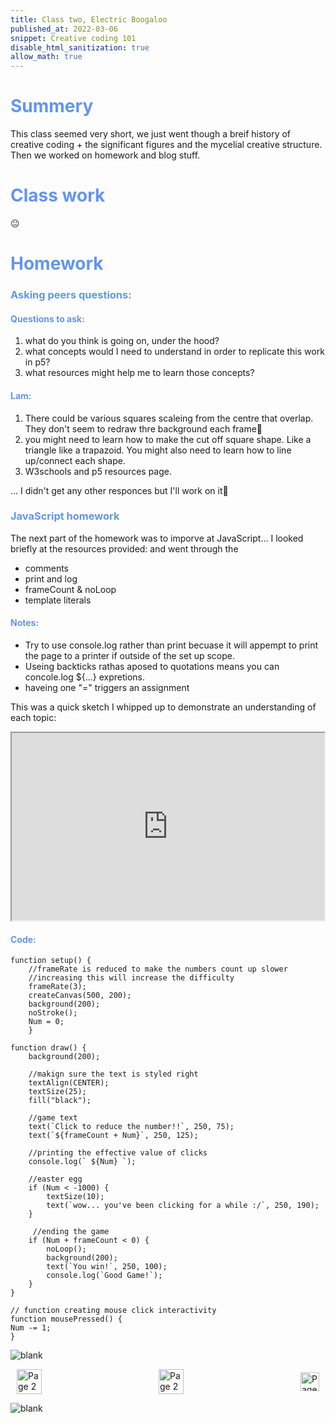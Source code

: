 ```yaml
---
title: Class two, Electric Boogaloo
published_at: 2022-03-06
snippet: Creative coding 101
disable_html_sanitization: true
allow_math: true
---
```


<h1 style="color:CornflowerBlue;">Summery</h1>

This class seemed very short, we just went though a breif history of creative coding + the significant figures and the mycelial creative structure. Then we worked on homework and blog stuff.

<h1 style="color:CornflowerBlue;">Class work</h1>
😐

<h1 style="color:CornflowerBlue;">Homework</h1>

<h3 style="color:CornflowerBlue;">Asking peers questions:</h3>

<h4 style="color:CornflowerBlue;">Questions to ask:</h4>

1. what do you think is going on, under the hood?
2. what concepts would I need to understand in order to replicate this work in p5?
3. what resources might help me to learn those concepts?

<h4 style="color:CornflowerBlue;">Lam:</h4>

1. There could be various squares scaleing from the centre that overlap. They don't seem to redraw thre background each frame🤔
2. you might need to learn how to make the cut off square shape. Like a triangle like a trapazoid. You might also need to learn how to line up/connect each shape.
3. W3schools and p5 resources page.

... I didn't get any other responces but I'll work on it👀

<h3 style="color:CornflowerBlue;">JavaScript homework</h3>

The next part of the homework was to imporve at JavaScript... 
I looked briefly at the resources provided: and went through the 
- comments
- print and log
- frameCount & noLoop
- template literals

<h4 style="color:CornflowerBlue;">Notes:</h4>

- Try to use console.log rather than print becuase it will appempt to print the page to a printer if outside of the set up scope.
- Useing backticks rathas aposed to quotations means you can concole.log ${...} expretions.
- haveing one "=" triggers an assignment 

This was a quick sketch I whipped up to demonstrate an understanding of each topic:
<iframe src="https://editor.p5js.org/POP161516/full/BZ5I14iuA"   width="500" height="300" aline="middle" >  </iframe>

<h4 style="color:CornflowerBlue;">Code:</h4>

``` 
function setup() {
    //frameRate is reduced to make the numbers count up slower
    //increasing this will increase the difficulty
    frameRate(3);
    createCanvas(500, 200);
    background(200);
    noStroke();
    Num = 0;
    }

function draw() {
    background(200);

    //makign sure the text is styled right
    textAlign(CENTER);
    textSize(25);
    fill("black");

    //game text
    text(`Click to reduce the number!!`, 250, 75);
    text(`${frameCount + Num}`, 250, 125);

    //printing the effective value of clicks
    console.log(` ${Num} `);

    //easter egg
    if (Num < -1000) {
        textSize(10);
        text(`wow... you've been clicking for a while :/`, 250, 190);
    }

     //ending the game
    if (Num + frameCount < 0) {
        noLoop();
        background(200);
        text(`You win!`, 250, 100);
        console.log(`Good Game!`);
    }
}

// function creating mouse click interactivity
function mousePressed() {
Num -= 1;
}
```


![blank](/Images/w1/blankpng.png)

<style>
.container {
    display: flex;
    justify-content: space-between;
    align-items: center;
    padding: 0 10px; /* Optional: Add some padding if needed */
}

.button {
    display: flex;
    align-items: center;
    /* Add additional styling for buttons if needed */
}

.button img {
    display: block;
}
</style>


<body>
    <div class="container">
        <a href="/01-first-blog-post" class="button middle">
            <img id= "home_id" src="/Images/Buttons/Back.png" width="40" height="40" alt="Page 2">
        <a href="/" class="button middle">
            <img id= "home_id" src="/Images/Buttons/Home.png" width="40" height="40" alt="Page 2">
        </a>
        <a href="/03-introductions" class="button right">
            <img id= "next_id" src="/Images/Buttons/Forward.png" width="30" height="30" alt="Page 3">
        </a>
    </div>
</body>

![blank](/Images/w1/blankpng.png)
